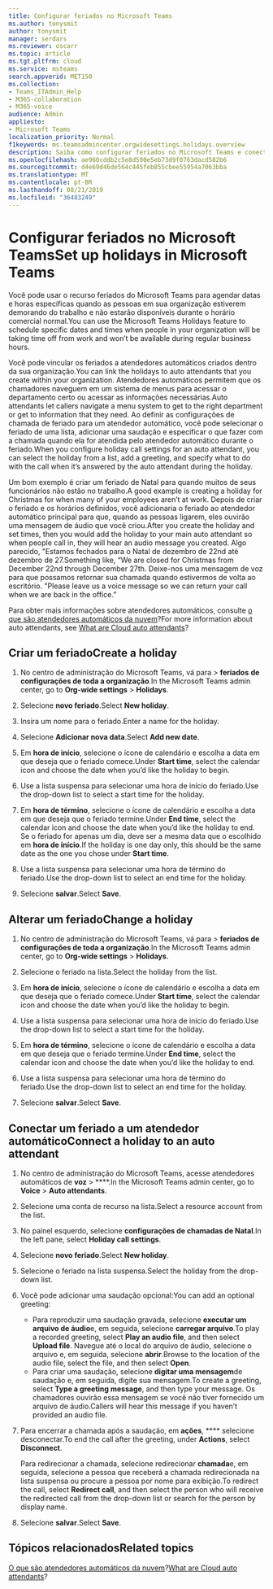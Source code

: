 ```yaml
---
title: Configurar feriados no Microsoft Teams
ms.author: tonysmit
author: tonysmit
manager: serdars
ms.reviewer: oscarr
ms.topic: article
ms.tgt.pltfrm: cloud
ms.service: msteams
search.appverid: MET150
ms.collection:
- Teams_ITAdmin_Help
- M365-collaboration
- M365-voice
audience: Admin
appliesto:
- Microsoft Teams
localization_priority: Normal
f1keywords: ms.teamsadmincenter.orgwidesettings.holidays.overview
description: Saiba como configurar feriados no Microsoft Teams e conectá-los ao atendedor automático.
ms.openlocfilehash: ae960cddb2c5e8d590e5eb73d9f0763dacd582b6
ms.sourcegitcommit: d4e69d46de564c445feb855cbee55954a7063bba
ms.translationtype: MT
ms.contentlocale: pt-BR
ms.lasthandoff: 08/21/2019
ms.locfileid: "36483249"
---
```

# <a name="set-up-holidays-in-microsoft-teams"></a><span data-ttu-id="9f01e-103">Configurar feriados no Microsoft Teams</span><span class="sxs-lookup"><span data-stu-id="9f01e-103">Set up holidays in Microsoft Teams</span></span>

<span data-ttu-id="9f01e-104">Você pode usar o recurso feriados do Microsoft Teams para agendar datas e horas específicas quando as pessoas em sua organização estiverem demorando do trabalho e não estarão disponíveis durante o horário comercial normal.</span><span class="sxs-lookup"><span data-stu-id="9f01e-104">You can use the Microsoft Teams Holidays feature to schedule specific dates and times when people in your organization will be taking time off from work and won’t be available during regular business hours.</span></span> 

<span data-ttu-id="9f01e-105">Você pode vincular os feriados a atendedores automáticos criados dentro da sua organização.</span><span class="sxs-lookup"><span data-stu-id="9f01e-105">You can link the holidays to auto attendants that you create within your organization.</span></span> <span data-ttu-id="9f01e-106">Atendedores automáticos permitem que os chamadores naveguem em um sistema de menus para acessar o departamento certo ou acessar as informações necessárias.</span><span class="sxs-lookup"><span data-stu-id="9f01e-106">Auto attendants let callers navigate a menu system to get to the right department or get to information that they need.</span></span> <span data-ttu-id="9f01e-107">Ao definir as configurações de chamada de feriado para um atendedor automático, você pode selecionar o feriado de uma lista, adicionar uma saudação e especificar o que fazer com a chamada quando ela for atendida pelo atendedor automático durante o feriado.</span><span class="sxs-lookup"><span data-stu-id="9f01e-107">When you configure holiday call settings for an auto attendant, you can select the holiday from a list, add a greeting, and specify what to do with the call when it’s answered by the auto attendant during the holiday.</span></span>

<span data-ttu-id="9f01e-108">Um bom exemplo é criar um feriado de Natal para quando muitos de seus funcionários não estão no trabalho.</span><span class="sxs-lookup"><span data-stu-id="9f01e-108">A good example is creating a holiday for Christmas for when many of your employees aren’t at work.</span></span> <span data-ttu-id="9f01e-109">Depois de criar o feriado e os horários definidos, você adicionaria o feriado ao atendedor automático principal para que, quando as pessoas ligarem, eles ouvirão uma mensagem de áudio que você criou.</span><span class="sxs-lookup"><span data-stu-id="9f01e-109">After you create the holiday and set times, then you would add the holiday to your main auto attendant so when people call in, they will hear an audio message you created.</span></span> <span data-ttu-id="9f01e-110">Algo parecido, "Estamos fechados para o Natal de dezembro de 22nd até dezembro de 27.</span><span class="sxs-lookup"><span data-stu-id="9f01e-110">Something like, “We are closed for Christmas from December 22nd through December 27th.</span></span> <span data-ttu-id="9f01e-111">Deixe-nos uma mensagem de voz para que possamos retornar sua chamada quando estivermos de volta ao escritório. "</span><span class="sxs-lookup"><span data-stu-id="9f01e-111">Please leave us a voice message so we can return your call when we are back in the office.”</span></span>

<span data-ttu-id="9f01e-112">Para obter mais informações sobre atendedores automáticos, consulte [o que são atendedores automáticos da nuvem](what-are-phone-system-auto-attendants.md)?</span><span class="sxs-lookup"><span data-stu-id="9f01e-112">For more information about auto attendants, see [What are Cloud auto attendants](what-are-phone-system-auto-attendants.md)?</span></span>  

## <a name="create-a-holiday"></a><span data-ttu-id="9f01e-113">Criar um feriado</span><span class="sxs-lookup"><span data-stu-id="9f01e-113">Create a holiday</span></span>

1. <span data-ttu-id="9f01e-114">No centro de administração do Microsoft Teams, vá para > **feriados** **de configurações de toda a organização**.</span><span class="sxs-lookup"><span data-stu-id="9f01e-114">In the Microsoft Teams admin center, go to **Org-wide settings** > **Holidays**.</span></span>

2. <span data-ttu-id="9f01e-115">Selecione **novo feriado**.</span><span class="sxs-lookup"><span data-stu-id="9f01e-115">Select **New holiday**.</span></span>

3. <span data-ttu-id="9f01e-116">Insira um nome para o feriado.</span><span class="sxs-lookup"><span data-stu-id="9f01e-116">Enter a name for the holiday.</span></span>

4. <span data-ttu-id="9f01e-117">Selecione **Adicionar nova data**.</span><span class="sxs-lookup"><span data-stu-id="9f01e-117">Select **Add new date**.</span></span>

5. <span data-ttu-id="9f01e-118">Em **hora de início**, selecione o ícone de calendário e escolha a data em que deseja que o feriado comece.</span><span class="sxs-lookup"><span data-stu-id="9f01e-118">Under **Start time**, select the calendar icon and choose the date when you’d like the holiday to begin.</span></span>

6. <span data-ttu-id="9f01e-119">Use a lista suspensa para selecionar uma hora de início do feriado.</span><span class="sxs-lookup"><span data-stu-id="9f01e-119">Use the drop-down list to select a start time for the holiday.</span></span>

7. <span data-ttu-id="9f01e-120">Em **hora de término**, selecione o ícone de calendário e escolha a data em que deseja que o feriado termine.</span><span class="sxs-lookup"><span data-stu-id="9f01e-120">Under **End time**, select the calendar icon and choose the date when you’d like the holiday to end.</span></span> <span data-ttu-id="9f01e-121">Se o feriado for apenas um dia, deve ser a mesma data que o escolhido em **hora de início**.</span><span class="sxs-lookup"><span data-stu-id="9f01e-121">If the holiday is one day only, this should be the same date as the one you chose under **Start time**.</span></span>

8. <span data-ttu-id="9f01e-122">Use a lista suspensa para selecionar uma hora de término do feriado.</span><span class="sxs-lookup"><span data-stu-id="9f01e-122">Use the drop-down list to select an end time for the holiday.</span></span>

9. <span data-ttu-id="9f01e-123">Selecione **salvar**.</span><span class="sxs-lookup"><span data-stu-id="9f01e-123">Select **Save**.</span></span>

## <a name="change-a-holiday"></a><span data-ttu-id="9f01e-124">Alterar um feriado</span><span class="sxs-lookup"><span data-stu-id="9f01e-124">Change a holiday</span></span>

1. <span data-ttu-id="9f01e-125">No centro de administração do Microsoft Teams, vá para > **feriados** **de configurações de toda a organização**.</span><span class="sxs-lookup"><span data-stu-id="9f01e-125">In the Microsoft Teams admin center, go to **Org-wide settings** > **Holidays**.</span></span>

2. <span data-ttu-id="9f01e-126">Selecione o feriado na lista.</span><span class="sxs-lookup"><span data-stu-id="9f01e-126">Select the holiday from the list.</span></span>

3. <span data-ttu-id="9f01e-127">Em **hora de início**, selecione o ícone de calendário e escolha a data em que deseja que o feriado comece.</span><span class="sxs-lookup"><span data-stu-id="9f01e-127">Under **Start time**, select the calendar icon and choose the date when you’d like the holiday to begin.</span></span>

4. <span data-ttu-id="9f01e-128">Use a lista suspensa para selecionar uma hora de início do feriado.</span><span class="sxs-lookup"><span data-stu-id="9f01e-128">Use the drop-down list to select a start time for the holiday.</span></span>

5. <span data-ttu-id="9f01e-129">Em **hora de término**, selecione o ícone de calendário e escolha a data em que deseja que o feriado termine.</span><span class="sxs-lookup"><span data-stu-id="9f01e-129">Under **End time**, select the calendar icon and choose the date when you’d like the holiday to end.</span></span> 

6. <span data-ttu-id="9f01e-130">Use a lista suspensa para selecionar uma hora de término do feriado.</span><span class="sxs-lookup"><span data-stu-id="9f01e-130">Use the drop-down list to select an end time for the holiday.</span></span>

7. <span data-ttu-id="9f01e-131">Selecione **salvar**.</span><span class="sxs-lookup"><span data-stu-id="9f01e-131">Select **Save**.</span></span>

## <a name="connect-a-holiday-to-an-auto-attendant"></a><span data-ttu-id="9f01e-132">Conectar um feriado a um atendedor automático</span><span class="sxs-lookup"><span data-stu-id="9f01e-132">Connect a holiday to an auto attendant</span></span>

1. <span data-ttu-id="9f01e-133">No centro de administração do Microsoft Teams, acesse atendedores automáticos de **voz** > \*\*\*\*.</span><span class="sxs-lookup"><span data-stu-id="9f01e-133">In the Microsoft Teams admin center, go to **Voice** > **Auto attendants**.</span></span>
2. <span data-ttu-id="9f01e-134">Selecione uma conta de recurso na lista.</span><span class="sxs-lookup"><span data-stu-id="9f01e-134">Select a resource account from the list.</span></span>
3. <span data-ttu-id="9f01e-135">No painel esquerdo, selecione **configurações de chamadas de Natal**.</span><span class="sxs-lookup"><span data-stu-id="9f01e-135">In the left pane, select **Holiday call settings**.</span></span>
4. <span data-ttu-id="9f01e-136">Selecione **novo feriado**.</span><span class="sxs-lookup"><span data-stu-id="9f01e-136">Select **New holiday**.</span></span>
5. <span data-ttu-id="9f01e-137">Selecione o feriado na lista suspensa.</span><span class="sxs-lookup"><span data-stu-id="9f01e-137">Select the holiday from the drop-down list.</span></span>
6. <span data-ttu-id="9f01e-138">Você pode adicionar uma saudação opcional:</span><span class="sxs-lookup"><span data-stu-id="9f01e-138">You can add an optional greeting:</span></span>
    - <span data-ttu-id="9f01e-139">Para reproduzir uma saudação gravada, selecione **executar um arquivo de áudio**e, em seguida, selecione **carregar arquivo**.</span><span class="sxs-lookup"><span data-stu-id="9f01e-139">To play a recorded greeting, select **Play an audio file**, and then select **Upload file**.</span></span> <span data-ttu-id="9f01e-140">Navegue até o local do arquivo de áudio, selecione o arquivo e, em seguida, selecione **abrir**.</span><span class="sxs-lookup"><span data-stu-id="9f01e-140">Browse to the location of the audio file, select the file, and then select **Open**.</span></span>
    - <span data-ttu-id="9f01e-141">Para criar uma saudação, selecione **digitar uma mensagem**de saudação e, em seguida, digite sua mensagem.</span><span class="sxs-lookup"><span data-stu-id="9f01e-141">To create a greeting, select **Type a greeting message**, and then type your message.</span></span> <span data-ttu-id="9f01e-142">Os chamadores ouvirão essa mensagem se você não tiver fornecido um arquivo de áudio.</span><span class="sxs-lookup"><span data-stu-id="9f01e-142">Callers will hear this message if you haven’t provided an audio file.</span></span>
7. <span data-ttu-id="9f01e-143">Para encerrar a chamada após a saudação, em **ações**, \*\*\*\* selecione desconectar.</span><span class="sxs-lookup"><span data-stu-id="9f01e-143">To end the call after the greeting, under **Actions**, select **Disconnect**.</span></span> 

    <span data-ttu-id="9f01e-144">Para redirecionar a chamada, selecione redirecionar **chamada**e, em seguida, selecione a pessoa que receberá a chamada redirecionada na lista suspensa ou procure a pessoa por nome para exibição.</span><span class="sxs-lookup"><span data-stu-id="9f01e-144">To redirect the call, select **Redirect call**, and then select the person who will receive the redirected call from the drop-down list or search for the person by display name.</span></span>
8. <span data-ttu-id="9f01e-145">Selecione **salvar**.</span><span class="sxs-lookup"><span data-stu-id="9f01e-145">Select **Save**.</span></span>

## <a name="related-topics"></a><span data-ttu-id="9f01e-146">Tópicos relacionados</span><span class="sxs-lookup"><span data-stu-id="9f01e-146">Related topics</span></span>

<span data-ttu-id="9f01e-147">[O que são atendedores automáticos da nuvem](what-are-phone-system-auto-attendants.md)?</span><span class="sxs-lookup"><span data-stu-id="9f01e-147">[What are Cloud auto attendants](what-are-phone-system-auto-attendants.md)?</span></span>